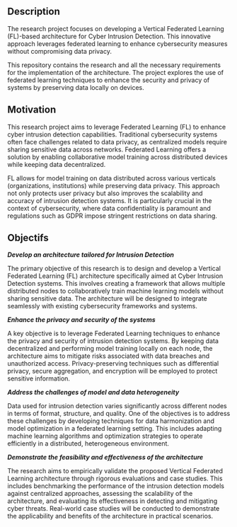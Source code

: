## Description

The research project focuses on developing a Vertical Federated Learning (FL)-based architecture for Cyber Intrusion Detection. This innovative approach leverages federated learning to enhance cybersecurity measures without compromising data privacy.

This repository contains the research and all the necessary requirements for the implementation of the architecture. The project explores the use of federated learning techniques to enhance the security and privacy of systems by preserving data locally on devices.

## Motivation

This research project aims to leverage Federated Learning (FL) to enhance cyber intrusion detection capabilities. Traditional cybersecurity systems often face challenges related to data privacy, as centralized models require sharing sensitive data across networks. Federated Learning offers a solution by enabling collaborative model training across distributed devices while keeping data decentralized.

FL allows for model training on data distributed across various verticals (organizations, institutions) while preserving data privacy. This approach not only protects user privacy but also improves the scalability and accuracy of intrusion detection systems. It is particularly crucial in the context of cybersecurity, where data confidentiality is paramount and regulations such as GDPR impose stringent restrictions on data sharing.

## Objectifs
***Develop an architecture tailored for Intrusion Detection***

The primary objective of this research is to design and develop a Vertical Federated Learning (FL) architecture specifically aimed at Cyber Intrusion Detection systems. This involves creating a framework that allows multiple distributed nodes to collaboratively train machine learning models without sharing sensitive data. The architecture will be designed to integrate seamlessly with existing cybersecurity frameworks and systems.

***Enhance the privacy and security of the systems***

A key objective is to leverage Federated Learning techniques to enhance the privacy and security of intrusion detection systems. By keeping data decentralized and performing model training locally on each node, the architecture aims to mitigate risks associated with data breaches and unauthorized access. Privacy-preserving techniques such as differential privacy, secure aggregation, and encryption will be employed to protect sensitive information.

***Address the challenges of model and data heterogeneity***

Data used for intrusion detection varies significantly across different nodes in terms of format, structure, and quality. One of the objectives is to address these challenges by developing techniques for data harmonization and model optimization in a federated learning setting. This includes adapting machine learning algorithms and optimization strategies to operate efficiently in a distributed, heterogeneous environment.

***Demonstrate the feasibility and effectiveness of the architecture***

The research aims to empirically validate the proposed Vertical Federated Learning architecture through rigorous evaluations and case studies. This includes benchmarking the performance of the intrusion detection models against centralized approaches, assessing the scalability of the architecture, and evaluating its effectiveness in detecting and mitigating cyber threats. Real-world case studies will be conducted to demonstrate the applicability and benefits of the architecture in practical scenarios.










